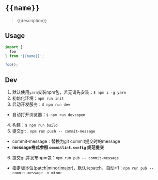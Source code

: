 # `{{name}}`

> {{description}}

## Usage

```js
import {
  foo
} from '{{name}}';

foo();
```

## Dev
1. 默认使用`yarn`安装npm包，若无请先安装：`$ npm i -g yarn`
2. 初始化环境：`npm run init`
3. 启动开发服务：`$ npm run dev`
  - 自动打开浏览器：`$ npm run dev:open`
4. 构建：`$ npm run build`
5. 提交git：`npm run push -- commit-message`
  - commit-message：替换为git commit提交时的message
  - **message格式参照 `commitlint.config` 规范提交**
6. 提交git并发布npm包：`npm run pub -- commit-message`
  - 指定版本位(patch|minor|major)，默认为patch，自动+1：`npm run pub -- commit-message -v minor`